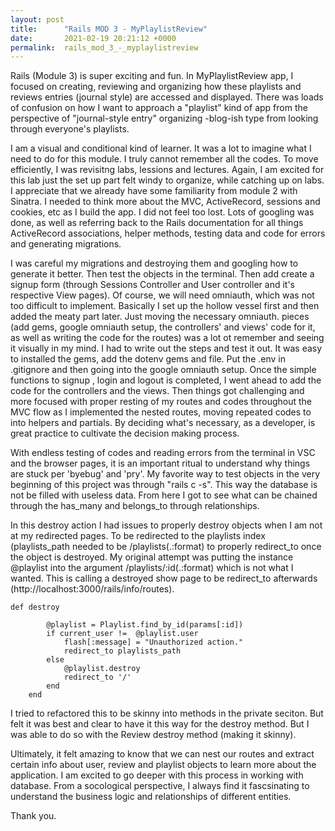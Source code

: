 ```yaml
---
layout: post
title:      "Rails MOD 3 - MyPlaylistReview"
date:       2021-02-19 20:21:12 +0000
permalink:  rails_mod_3_-_myplaylistreview
---
```



Rails (Module 3) is super exciting and fun.  In MyPlaylistReview app, I focused on creating, reviewing and organizing how these playlists and reviews entries (journal style) are accessed and displayed. There was loads of confusion on how I want to approach a "playlist" kind of app from the perspective of "journal-style entry" organizing -blog-ish type from looking through everyone's playlists. 

I am a visual and conditional kind of learner.  It was a lot to imagine what I need to do for this module.  I truly cannot remember all the codes.  To move efficiently, I was revisitng labs, lessions and lectures. Again, I am excited for this lab just the set up part felt windy to organize, while catching up on labs.  I appreciate that we already have some familiarity from module 2 with Sinatra. I needed to think more about the MVC, ActiveRecord, sessions and cookies, etc as I build the app. I  did not feel too lost.  Lots of googling was done, as well as referring back to the Rails documentation for all things ActiveRecord associations, helper methods, testing data and code for errors and generating migrations. 

I was careful my migrations and destroying them and googling how to generate it better. Then test the objects in the terminal. Then add create a signup form (through Sessions Controller and User controller and it's respective View pages). Of course, we will need omniauth, which was not too difficult to implement.  Basically I set up the hollow vessel first and then added the meaty part later.  Just moving the necessary omniauth. pieces (add gems, google omniauth setup, the controllers' and views' code for it, as well as writing the code for the routes) was a lot ot remember and seeing it visually in my mind. I had to write out the steps and test it out. It was easy to installed the gems, add the dotenv gems and file. Put the .env  in .gitignore and then going into the google omniauth setup.  Once the simple functions to signup , login and logout is completed, I went ahead to add the code for the controllers and the views. Then things got challenging and more focused with proper resting of my routes and codes throughout the MVC flow as I implemented the nested routes, moving repeated codes to into helpers and partials. By deciding what's necessary, as a developer, is great practice to cultivate the decision making process.

With endless testing of codes and reading errors from the terminal in VSC and the browser pages, it is an important ritual to understand why things are stuck per 'byebug' and 'pry'.   My favorite way to test objects in the very beginning of this project was through "rails c -s". This way the database is not be filled with useless data. From here I got to see what can be chained through the has_many and belongs_to through relationships. 

In this destroy action I had issues to properly destroy objects when I am not at my redirected pages.  To be redirected to the playlists index (playlists_path needed to be /playlists(.:format) to properly redirect_to once the object is destroyed.  My original attempt was putting the instance @playlist into the argument /playlists/:id(.:format) which is not what I wanted.  This is calling a destroyed show page to be redirect_to afterwards (http://localhost:3000/rails/info/routes). 
 
```    
def destroy

        @playlist = Playlist.find_by_id(params[:id]) 
        if current_user !=  @playlist.user 
            flash[:message] = "Unauthorized action."
            redirect_to playlists_path
        else
            @playlist.destroy
            redirect_to '/'
        end 
    end
```

I tried to refactored this to be skinny into methods in the private seciton. But felt it was best and clear to have it this way for the destroy method. But I was able to do so with the Review destroy method (making it skinny). 

Ultimately, it felt amazing to know that we can nest our routes and extract certain info about user, review and playlist objects to learn more about the application.  I am excited to go deeper with this process in working with database. From a socological perspective, I always find it fascsinating to understand the business logic and relationships of different entities. 

Thank you.


